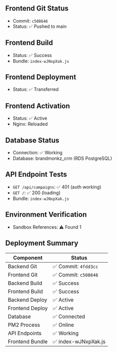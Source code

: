 ## Frontend Git Status
- Commit: `c508646`
- Status: ✅ Pushed to main

## Frontend Build
- Status: ✅ Success
- Bundle: `index-wJNxpXak.js`

## Frontend Deployment
- Status: ✅ Transferred

## Frontend Activation
- Status: ✅ Active
- Nginx: Reloaded

## Database Status
- Connection: ✅ Working
- Database: brandmonkz_crm (RDS PostgreSQL)

## API Endpoint Tests

- `GET /api/campaigns`: ✅ 401 (auth working)
- `GET /`: ✅ 200 (loading)
- Bundle: `index-wJNxpXak.js`

## Environment Verification
- Sandbox References: ⚠️ Found        1

## Deployment Summary

| Component | Status |
|-----------|--------|
| Backend Git | ✅ Commit: `4fdd3cc` |
| Frontend Git | ✅ Commit: `c508646` |
| Backend Build | ✅ Success |
| Frontend Build | ✅ Success |
| Backend Deploy | ✅ Active |
| Frontend Deploy | ✅ Active |
| Database | ✅ Connected |
| PM2 Process | ✅ Online |
| API Endpoints | ✅ Working |
| Frontend Bundle | ✅ index-wJNxpXak.js |

